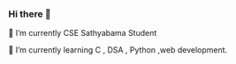 ### Hi there 👋

 🔭 I’m currently CSE Sathyabama Student  
 
🌱 I’m currently learning C , DSA , Python ,web development.

